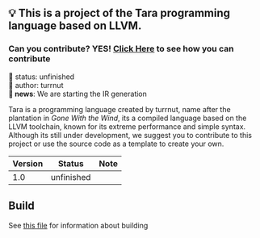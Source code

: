 ## 💡 This is a project of the Tara programming language based on LLVM.
### Can you contribute? YES! [Click Here](/CONTRIBUTING.md) to see how you can contribute
🧪 status: unfinished<br/>
🧑 author: turrnut<br/>
**📰 news**: We are starting the IR generation

Tara is a programming language created by turrnut, name after the plantation in *Gone With the Wind*, its a compiled language based on the LLVM toolchain, known for its extreme performance and simple syntax. Although its still under development, we suggest you to contribute to this project or use the source code as a template to create your own.

|Version|Status|Note|
|-------|------|----|
|1.0|unfinished|    |

## Build
See [this file](markdown/BUILD.md) for information about building
